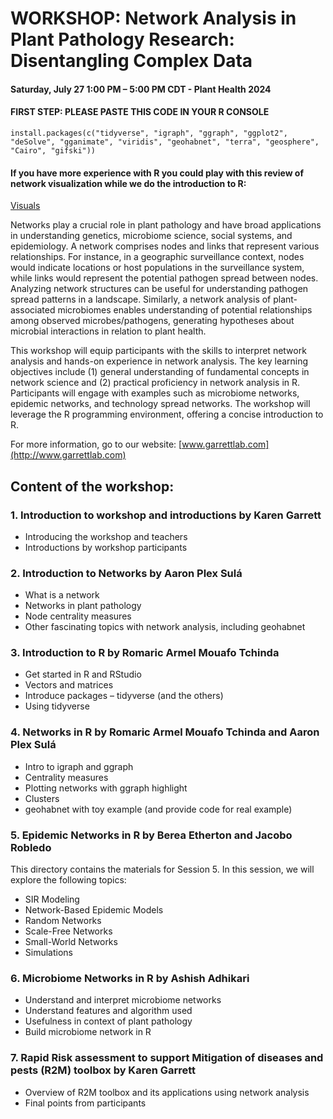 ﻿# WORKSHOP: Network Analysis in Plant Pathology Research: Disentangling Complex Data
#### Saturday, July 27 1:00 PM – 5:00 PM CDT - Plant Health 2024
#### FIRST STEP: PLEASE PASTE THIS CODE IN YOUR R CONSOLE

```
install.packages(c("tidyverse", "igraph", "ggraph", "ggplot2", "deSolve", "gganimate", "viridis", "geohabnet", "terra", "geosphere", "Cairo", "gifski"))
```

#### If you have more experience with R you could play with this review of network visualization while we do the introduction to R:
[Visuals](https://kateto.net/network-visualization)


Networks play a crucial role in plant pathology and have broad applications in understanding genetics, microbiome science, social systems, and epidemiology. A network comprises nodes and links that represent various relationships. For instance, in a geographic surveillance context, nodes would indicate locations or host populations in the surveillance system, while links would represent the potential pathogen spread between nodes. Analyzing network structures can be useful for understanding pathogen spread patterns in a landscape. Similarly, a network analysis of plant-associated microbiomes enables understanding of potential relationships among observed microbes/pathogens, generating hypotheses about microbial interactions in relation to plant health. 

This workshop will equip participants with the skills to interpret network analysis and hands-on experience in network analysis. The key learning objectives include (1) general understanding of fundamental concepts in network science and (2) practical proficiency in network analysis in R. Participants will engage with examples such as microbiome networks, epidemic networks, and technology spread networks. The workshop will leverage the R programming environment, offering a concise introduction to R. 

For more information, go to our website: [www.garrettlab.com](http://www.garrettlab.com)

## Content of the workshop:
### 1. Introduction to workshop and introductions by Karen Garrett

- Introducing the workshop and teachers 
- Introductions by workshop participants

### 2. Introduction to Networks by Aaron Plex Sulá

 -  What is a network
 -	Networks in plant pathology
 -	Node centrality measures
 -	Other fascinating topics with network analysis, including geohabnet


### 3. Introduction to R by Romaric Armel Mouafo Tchinda

- Get started in R and RStudio
- Vectors and matrices
- Introduce packages – tidyverse (and the others)
- Using tidyverse

### 4. Networks in R by Romaric Armel Mouafo Tchinda and Aaron Plex Sulá

- Intro to igraph and ggraph
- Centrality measures
- Plotting networks with ggraph highlight
- Clusters
- geohabnet with toy example (and provide code for real example)

### 5. Epidemic Networks in R by Berea Etherton and Jacobo Robledo

This directory contains the materials for Session 5. In this session, we will explore the following topics:

- SIR Modeling
- Network-Based Epidemic Models
- Random Networks
- Scale-Free Networks
- Small-World Networks
- Simulations



### 6. Microbiome Networks in R by Ashish Adhikari

- Understand and interpret microbiome networks
- Understand features and algorithm used
- Usefulness in context of plant pathology
- Build microbiome network in R



### 7. Rapid Risk assessment to support Mitigation of diseases and pests (R2M) toolbox by Karen Garrett

- Overview of R2M toolbox and its applications using network analysis
- Final points from participants
